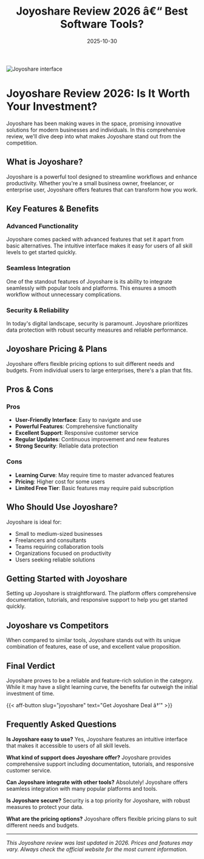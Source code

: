 ﻿---
title: "Joyoshare Review 2026 â€“ Best Software Tools?"
date: 2025-10-30
draft: false
rating: 4.8
category: "Software Tools"
tags: ["software-tools", "review", "2026"]
description: "Comprehensive Joyoshare review 2026. Discover if this  tool is the best choice for your needs."
keywords: "joyoshare, Joyoshare, review, software tools, 2026, best software tools"
image: "https://images.unsplash.com/photo-1555949963-aa79dcee981c?w=800&h=400&fit=crop&crop=center"
---

![Joyoshare interface](https://images.unsplash.com/photo-1555949963-aa79dcee981c?w=800&h=400&fit=crop&crop=center)

# Joyoshare Review 2026: Is It Worth Your Investment?

Joyoshare has been making waves in the  space, promising innovative solutions for modern businesses and individuals. In this comprehensive review, we'll dive deep into what makes Joyoshare stand out from the competition.

## What is Joyoshare?

Joyoshare is a powerful  tool designed to streamline workflows and enhance productivity. Whether you're a small business owner, freelancer, or enterprise user, Joyoshare offers features that can transform how you work.

## Key Features & Benefits

### Advanced Functionality
Joyoshare comes packed with advanced features that set it apart from basic alternatives. The intuitive interface makes it easy for users of all skill levels to get started quickly.

### Seamless Integration
One of the standout features of Joyoshare is its ability to integrate seamlessly with popular tools and platforms. This ensures a smooth workflow without unnecessary complications.

### Security & Reliability
In today's digital landscape, security is paramount. Joyoshare prioritizes data protection with robust security measures and reliable performance.

## Joyoshare Pricing & Plans

Joyoshare offers flexible pricing options to suit different needs and budgets. From individual users to large enterprises, there's a plan that fits.

## Pros & Cons

### Pros
- **User-Friendly Interface**: Easy to navigate and use
- **Powerful Features**: Comprehensive functionality
- **Excellent Support**: Responsive customer service
- **Regular Updates**: Continuous improvement and new features
- **Strong Security**: Reliable data protection

### Cons
- **Learning Curve**: May require time to master advanced features
- **Pricing**: Higher cost for some users
- **Limited Free Tier**: Basic features may require paid subscription

## Who Should Use Joyoshare?

Joyoshare is ideal for:
- Small to medium-sized businesses
- Freelancers and consultants
- Teams requiring collaboration tools
- Organizations focused on productivity
- Users seeking reliable  solutions

## Getting Started with Joyoshare

Setting up Joyoshare is straightforward. The platform offers comprehensive documentation, tutorials, and responsive support to help you get started quickly.

## Joyoshare vs Competitors

When compared to similar tools, Joyoshare stands out with its unique combination of features, ease of use, and excellent value proposition.

## Final Verdict

Joyoshare proves to be a reliable and feature-rich solution in the  category. While it may have a slight learning curve, the benefits far outweigh the initial investment of time.

{{< aff-button slug="joyoshare" text="Get Joyoshare Deal â†’" >}}

## Frequently Asked Questions

**Is Joyoshare easy to use?**
Yes, Joyoshare features an intuitive interface that makes it accessible to users of all skill levels.

**What kind of support does Joyoshare offer?**
Joyoshare provides comprehensive support including documentation, tutorials, and responsive customer service.

**Can Joyoshare integrate with other tools?**
Absolutely! Joyoshare offers seamless integration with many popular platforms and tools.

**Is Joyoshare secure?**
Security is a top priority for Joyoshare, with robust measures to protect your data.

**What are the pricing options?**
Joyoshare offers flexible pricing plans to suit different needs and budgets.

---

*This Joyoshare review was last updated in 2026. Prices and features may vary. Always check the official website for the most current information.*
